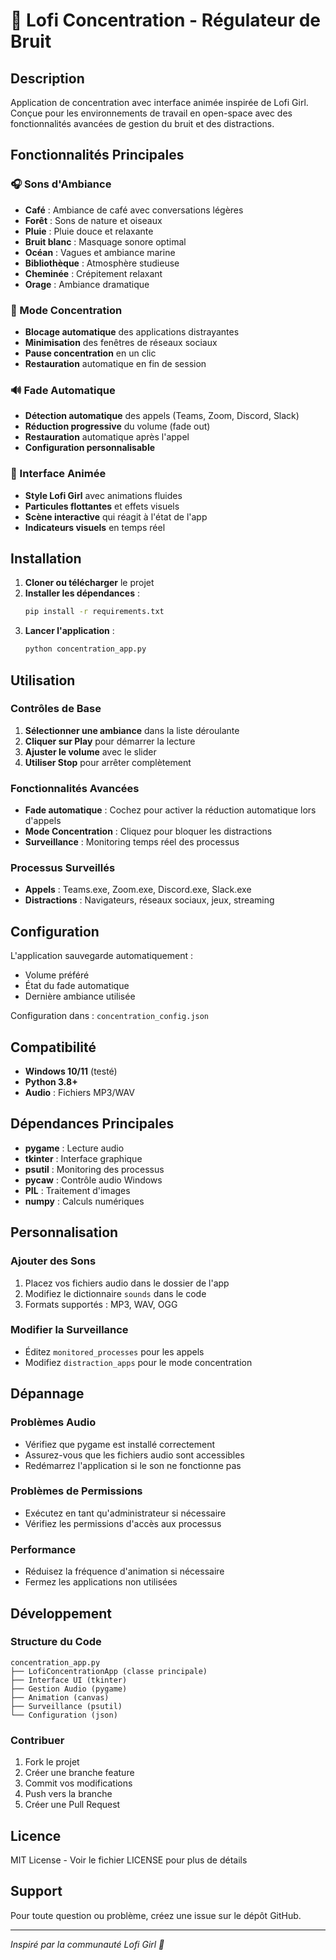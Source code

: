 # 🎵 Lofi Concentration - Régulateur de Bruit

## Description
Application de concentration avec interface animée inspirée de Lofi Girl. Conçue pour les environnements de travail en open-space avec des fonctionnalités avancées de gestion du bruit et des distractions.

## Fonctionnalités Principales

### 🎧 Sons d'Ambiance
- **Café** : Ambiance de café avec conversations légères
- **Forêt** : Sons de nature et oiseaux
- **Pluie** : Pluie douce et relaxante
- **Bruit blanc** : Masquage sonore optimal
- **Océan** : Vagues et ambiance marine
- **Bibliothèque** : Atmosphère studieuse
- **Cheminée** : Crépitement relaxant
- **Orage** : Ambiance dramatique

### 🎯 Mode Concentration
- **Blocage automatique** des applications distrayantes
- **Minimisation** des fenêtres de réseaux sociaux
- **Pause concentration** en un clic
- **Restauration** automatique en fin de session

### 🔊 Fade Automatique
- **Détection automatique** des appels (Teams, Zoom, Discord, Slack)
- **Réduction progressive** du volume (fade out)
- **Restauration** automatique après l'appel
- **Configuration personnalisable**

### 🎨 Interface Animée
- **Style Lofi Girl** avec animations fluides
- **Particules flottantes** et effets visuels
- **Scène interactive** qui réagit à l'état de l'app
- **Indicateurs visuels** en temps réel

## Installation

1. **Cloner ou télécharger** le projet
2. **Installer les dépendances** :
   ```bash
   pip install -r requirements.txt
   ```
3. **Lancer l'application** :
   ```bash
   python concentration_app.py
   ```

## Utilisation

### Contrôles de Base
1. **Sélectionner une ambiance** dans la liste déroulante
2. **Cliquer sur Play** pour démarrer la lecture
3. **Ajuster le volume** avec le slider
4. **Utiliser Stop** pour arrêter complètement

### Fonctionnalités Avancées
- **Fade automatique** : Cochez pour activer la réduction automatique lors d'appels
- **Mode Concentration** : Cliquez pour bloquer les distractions
- **Surveillance** : Monitoring temps réel des processus

### Processus Surveillés
- **Appels** : Teams.exe, Zoom.exe, Discord.exe, Slack.exe
- **Distractions** : Navigateurs, réseaux sociaux, jeux, streaming

## Configuration

L'application sauvegarde automatiquement :
- Volume préféré
- État du fade automatique
- Dernière ambiance utilisée

Configuration dans : `concentration_config.json`

## Compatibilité

- **Windows 10/11** (testé)
- **Python 3.8+**
- **Audio** : Fichiers MP3/WAV

## Dépendances Principales

- **pygame** : Lecture audio
- **tkinter** : Interface graphique
- **psutil** : Monitoring des processus
- **pycaw** : Contrôle audio Windows
- **PIL** : Traitement d'images
- **numpy** : Calculs numériques

## Personnalisation

### Ajouter des Sons
1. Placez vos fichiers audio dans le dossier de l'app
2. Modifiez le dictionnaire `sounds` dans le code
3. Formats supportés : MP3, WAV, OGG

### Modifier la Surveillance
- Éditez `monitored_processes` pour les appels
- Modifiez `distraction_apps` pour le mode concentration

## Dépannage

### Problèmes Audio
- Vérifiez que pygame est installé correctement
- Assurez-vous que les fichiers audio sont accessibles
- Redémarrez l'application si le son ne fonctionne pas

### Problèmes de Permissions
- Exécutez en tant qu'administrateur si nécessaire
- Vérifiez les permissions d'accès aux processus

### Performance
- Réduisez la fréquence d'animation si nécessaire
- Fermez les applications non utilisées

## Développement

### Structure du Code
```
concentration_app.py
├── LofiConcentrationApp (classe principale)
├── Interface UI (tkinter)
├── Gestion Audio (pygame)
├── Animation (canvas)
├── Surveillance (psutil)
└── Configuration (json)
```

### Contribuer
1. Fork le projet
2. Créer une branche feature
3. Commit vos modifications
4. Push vers la branche
5. Créer une Pull Request

## Licence
MIT License - Voir le fichier LICENSE pour plus de détails

## Support
Pour toute question ou problème, créez une issue sur le dépôt GitHub.

---
*Inspiré par la communauté Lofi Girl 🎵*
